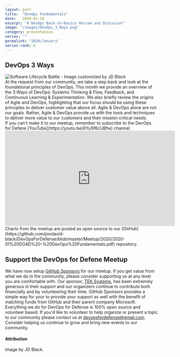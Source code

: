 ```yaml
---
layout: post
title:  "DevOps Fundamentals"
date:   2020-01-18
excerpt: "A DevOps Back-to-Basics Review and Discusion"
image: "/images/DevOps_3_Ways.png"
category: presentation
series: ""
permalink: "2020/January"
series-rank: 6
---
```


## DevOps 3 Ways

<div class="image main"><img src="/images/Waterfall_Agile_DevOps_Battle.png" alt="Software Lifecycle Battle - Image customized by JD Black"></div>
At the request from our community, we take a step back and look at the foundational principles of DevOps.  This month we provide an overview of the 3 Ways of DevOps:  Systems Thinking & Flow, Feedback, and Continuous Learning & Experimentation.  We also briefly review the origins of Agile and DevOps, highlighting that our focus should be using these principles to deliver customer value above all.  Agile & DevOps alone are not our goals.  Rather, Agile & DevOps provide us with the tools and techniques to deliver more value to our customers and their mission critical needs.
<div class="box" markdown="1">
If you can't make it to our meetup, remember to subscribe to the DevOps for Defene [YouTube](https://youtu.be/6Yu5f6cUBfw) channel. 

<iframe width="560" height="315" src="https://www.youtube.com/embed/oE80j0jiyE0" frameborder="0" allow="accelerometer; autoplay; encrypted-media; gyroscope; picture-in-picture" allowfullscreen></iframe>
</div>

<div class="box" markdown="1">
Charts from the meetup are posted as open source to our [GitHub](https://github.com/jondavid-black/DevOpsForDefense/blob/master/Meetup/2020/2020-01%20DO4D%20-%20DevOps%20Fundamentals.pdf) repository. 
</div>

## Support the DevOps for Defene Meetup

We have now setup [GitHub Sponsors](https://github.com/jondavid-black) for our meetup.  If you get value from what we do in the community, please consider supporting us at any level you are comfortable with.  Our sponsor, [TEK Systems](https://www.teksystems.com/en), has been extremely generous in their support and our organizers continue to contribute both financially and by volunteering their time.  GitHub Sponsors provides a simple way for your to provide your support as well with the benefit of matching funds from GitHub and their parent company Microsoft.  Everything we do for DevOps for Defense is 100% open source and volunteer based. If you'd like to volunteer to help organize or present a topic to our community please contact us at devopsfordefense@gmail.com. Consider helping us continue to grow and bring new events to our community. 


#### Attribution

Image by JD Black.